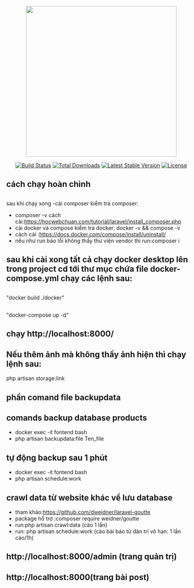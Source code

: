 <p align="center"><a href="https://laravel.com" target="_blank"><img src="https://raw.githubusercontent.com/laravel/art/master/logo-lockup/5%20SVG/2%20CMYK/1%20Full%20Color/laravel-logolockup-cmyk-red.svg" width="400"></a></p>

<p align="center">
<a href="https://travis-ci.org/laravel/framework"><img src="https://travis-ci.org/laravel/framework.svg" alt="Build Status"></a>
<a href="https://packagist.org/packages/laravel/framework"><img src="https://img.shields.io/packagist/dt/laravel/framework" alt="Total Downloads"></a>
<a href="https://packagist.org/packages/laravel/framework"><img src="https://img.shields.io/packagist/v/laravel/framework" alt="Latest Stable Version"></a>
<a href="https://packagist.org/packages/laravel/framework"><img src="https://img.shields.io/packagist/l/laravel/framework" alt="License"></a>
</p>

## cách chạy hoàn chỉnh


##
sau khi chạy xong -cài composer kiểm tra composer:
* composer -v cách cài:https://hocwebchuan.com/tutorial/laravel/install_composer.php 
* cài docker và compose kiểm tra docker: docker -v && compose -v 
* cách cài :https://docs.docker.com/compose/install/uninstall/ 
* nếu như run báo lỗi không thấy thư viện vendor thì run:composer i
## sau khi cài xong tất cả chạy docker desktop lên trong project cd tới thư mục chứa file docker-compose.yml chạy các lệnh sau:
##
"docker build ./docker"
##
"docker-compose up -d"
## chạy  http://localhost:8000/
## Nếu thêm ảnh mà không thấy ảnh hiện thì chạy lệnh sau:
php artisan storage:link

## phần comand file backupdata
## comands backup database products
- docker exec -it fontend bash
- php artisan backupdata:file Ten_file
## tự động backup sau 1 phút 
- docker exec -it fontend bash
- php artisan schedule:work
## crawl data từ website khác về lưu database
- tham khảo:https://github.com/dweidner/laravel-goutte
- package hổ trợ :composer require weidner/goutte
- run:php artisan crawl:data (cào 1 lần)
- run: php artisan schedule:work (cào bài báo từ dân trí vô hạn: 1 lần cào/1h)
## http://localhost:8000/admin (trang quản trị)
## http://localhost:8000(trang bài post)



